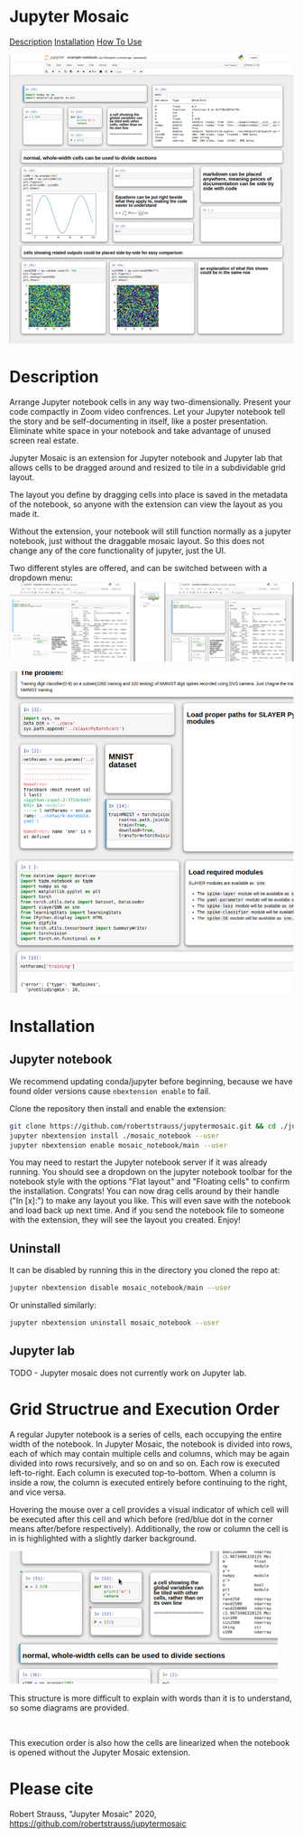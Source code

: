 # Jupyter Mosaic

[Description](#description)
[Installation](#installation)
[How To Use](#grid-structure-and-execution-order)

<img src="./screenshots/screen3.png" />

# Description

Arrange Jupyter notebook cells in any way two-dimensionally.
Present your code compactly in Zoom video confrences.
Let your Jupyter notebook tell the story and be self-documenting in itself, like a poster presentation.
Eliminate white space in your notebook and take advantage of unused screen real estate.

Jupyter Mosaic is an extension for Jupyter notebook and Jupyter lab that allows cells to be dragged around and resized to tile in a subdividable grid layout.

The layout you define by dragging cells into place is saved in the metadata of the notebook, so anyone with the extension can view the layout as you made it.

Without the extension, your notebook will still function normally as a jupyter notebook, just without the draggable mosaic layout. So this does not change any of the core functionality of jupyter, just the UI.

Two different styles are offered, and can be switched between with a dropdown menu:
<img src="./screenshots/mosaiclayoutstylechange.png"/>

<img src="./screenshots/screen2.png" />

# Installation

## Jupyter notebook

We recommend updating conda/jupyter before beginning, because we have found older versions cause `nbextension enable` to fail.

Clone the repository then install and enable the extension:
```bash
git clone https://github.com/robertstrauss/jupytermosaic.git && cd ./jupytermosaic
jupyter nbextension install ./mosaic_notebook --user
jupyter nbextension enable mosaic_notebook/main --user
```
You may need to restart the Jupyter notebook server if it was already running.
You should see a dropdown on the jupyter notebook toolbar for the notebook style with the options "Flat layout" and "Floating cells" to confirm the installation.
Congrats! You can now drag cells around by their handle ("In [x]:") to make any layout you like. This will even save with the notebook and load back up next time. And if you send the notebook file to someone with the extension, they will see the layout you created. Enjoy!

## Uninstall

It can be disabled by running this in the directory you cloned the repo at:
```bash
jupyter nbextension disable mosaic_notebook/main --user
```
Or uninstalled similarly:
```bash
jupyter nbextension uninstall mosaic_notebook --user
```

## Jupyter lab
TODO - Jupyter mosaic does not currently work on Jupyter lab.



# Grid Structrue and Execution Order
A regular Jupyter notebook is a series of cells, each occupying the entire width of the notebook.
In Jupyter Mosaic, the notebook is divided into rows, each of which may contain multiple cells and columns, which may be again divided into rows recursively, and so on and so on.
Each row is executed left-to-right. Each column is executed top-to-bottom.
When a column is inside a row, the column is executed entirely before continuing to the right, and vice versa.

Hovering the mouse over a cell provides a visual indicator of which cell will be executed after this cell and which before (red/blue dot in the corner means after/before respectively). Additionally, the row or column the cell is in is highlighted with a slightly darker background.

<img src="screenshots/executionindicators.png" />

This structure is more difficult to explain with words than it is to understand, so some diagrams are provided.

<img/>

This execution order is also how the cells are linearized when the notebook is opened without the Jupyter Mosaic extension.


# Please cite
Robert Strauss, "Jupyter Mosaic" 2020, https://github.com/robertstrauss/jupytermosaic
